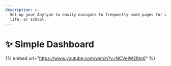 ```yaml
---
description: >-
  Set up your Anytype to easily navigate to frequently-used pages for work,
  life, or school.
---
```


# ✨ Simple Dashboard

{% embed url="https://www.youtube.com/watch?v=NCVeIW28tq0" %}
